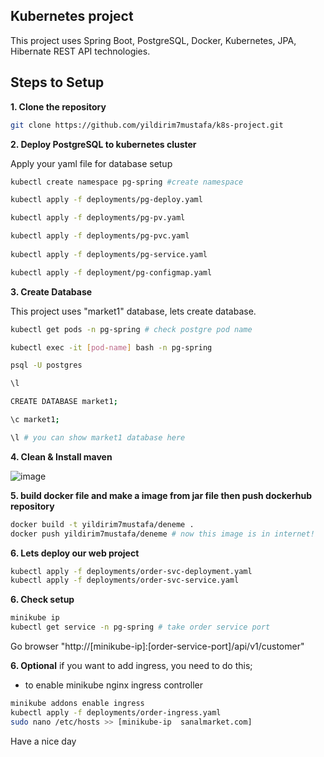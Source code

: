 ## Kubernetes project
This project uses Spring Boot, PostgreSQL, Docker, Kubernetes, JPA, Hibernate REST API technologies.

## Steps to Setup

**1. Clone the repository**

```bash
git clone https://github.com/yildirim7mustafa/k8s-project.git
```

**2. Deploy PostgreSQL to kubernetes cluster**

Apply your yaml file for database setup

```bash
kubectl create namespace pg-spring #create namespace 

kubectl apply -f deployments/pg-deploy.yaml

kubectl apply -f deployments/pg-pv.yaml

kubectl apply -f deployments/pg-pvc.yaml
	
kubectl apply -f deployments/pg-service.yaml

kubectl apply -f deployment/pg-configmap.yaml
```

**3. Create Database**

This project uses "market1" database, lets create database.

```bash
kubectl get pods -n pg-spring # check postgre pod name 

kubectl exec -it [pod-name] bash -n pg-spring

psql -U postgres

\l

CREATE DATABASE market1;

\c market1;

\l # you can show market1 database here
```

**4. Clean & Install maven**

![image](https://github.com/yildirim7mustafa/k8s-project/assets/72528911/3f8cdbca-9f80-4a80-94fd-00378f24167b)

**5. build docker file and make a image from jar file then push dockerhub repository**

```bash
docker build -t yildirim7mustafa/deneme .
docker push yildirim7mustafa/deneme # now this image is in internet! 
```
**6. Lets deploy our web project**
```bash
kubectl apply -f deployments/order-svc-deployment.yaml
kubectl apply -f deployments/order-svc-service.yaml
```
**6. Check setup**
```bash
minikube ip
kubectl get service -n pg-spring # take order service port
```
Go browser "http://[minikube-ip]:[order-service-port]/api/v1/customer"

**6. Optional**
if you want to add ingress, you need to do this;
- to enable minikube nginx ingress controller
```bash
minikube addons enable ingress
kubectl apply -f deployments/order-ingress.yaml
sudo nano /etc/hosts >> [minikube-ip  sanalmarket.com]
```
Have a nice day
